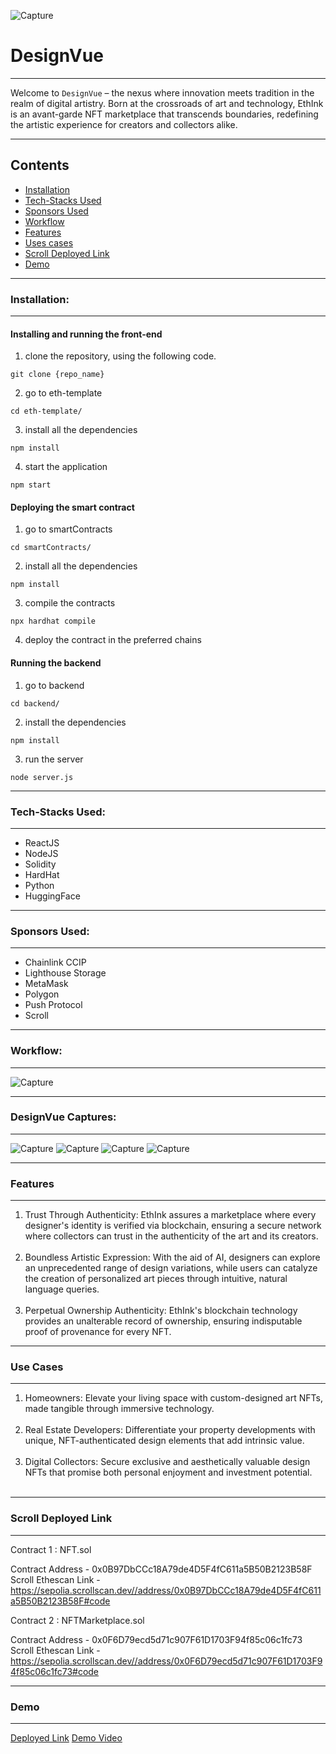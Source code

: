 ![Capture](https://github.com/Praneetha29/ETHIndia/blob/main/public/capture.jpeg)

# DesignVue
---

Welcome to `DesignVue` – the nexus where innovation meets tradition in the realm of digital artistry. Born at the crossroads of art and technology, EthInk is an avant-garde NFT marketplace that transcends boundaries, redefining the artistic experience for creators and collectors alike.

--------

Contents
---

* [Installation](#installation)
* [Tech-Stacks Used](#tech-stacks-used)
* [Sponsors Used](#sponsors-used)
* [Workflow](#workflow)
* [Features](#features)
* [Uses cases](#use-cases)
* [Scroll Deployed Link](#scroll-deployed-link)
* [Demo](#demo)

--------

### Installation:
---
#### Installing and running the front-end
1. clone the repository, using the following code. 
```
git clone {repo_name}
```
2.  go to eth-template 
```
cd eth-template/
```
3. install all the dependencies 
```
npm install
```
4. start the application 
```
npm start
```

#### Deploying the smart contract 
1. go to smartContracts 
```
cd smartContracts/
```
2. install all the dependencies 
```
npm install
```
3. compile the contracts 
```
npx hardhat compile
```
4. deploy the contract in the preferred chains

#### Running the backend
1. go to backend
```
cd backend/
```
2. install the dependencies 
```
npm install
```
3. run the server 
```
node server.js
```

--------

### Tech-Stacks Used:
---

- ReactJS
- NodeJS
- Solidity
- HardHat
- Python
- HuggingFace

--------

### Sponsors Used:
---

- Chainlink CCIP
- Lighthouse Storage
- MetaMask
- Polygon
- Push Protocol
- Scroll

--------

### Workflow:

---

![Capture](https://res.cloudinary.com/divr26z8e/image/upload/v1702170250/Screenshot_2023-12-10_at_6.31.22_AM_wpc0jd.png)

--------

### DesignVue Captures:

---

![Capture](https://res.cloudinary.com/divr26z8e/image/upload/v1702170419/Screenshot_2023-12-10_at_6.35.53_AM_pcvrc6.png)
![Capture](https://res.cloudinary.com/divr26z8e/image/upload/v1702170412/Screenshot_2023-12-10_at_6.36.13_AM_kmsnth.png)
![Capture](https://res.cloudinary.com/divr26z8e/image/upload/v1702170412/Screenshot_2023-12-10_at_6.36.34_AM_q6i36e.png)
![Capture](https://res.cloudinary.com/divr26z8e/image/upload/v1702170410/Screenshot_2023-12-10_at_6.36.24_AM_rww1ws.png)

--------

### Features
---
<ol>
  <li>
    Trust Through Authenticity: EthInk assures a marketplace where every designer's identity is verified via blockchain, ensuring a secure network where collectors can trust in the authenticity of the art and its creators.</li></br>
  <li>
   Boundless Artistic Expression: With the aid of AI, designers can explore an unprecedented range of design variations, while users can catalyze the creation of personalized art pieces through intuitive, natural language queries.
  </li></br>
  <li>
   Perpetual Ownership Authenticity: EthInk's blockchain technology provides an unalterable record of ownership, ensuring indisputable proof of provenance for every NFT.
  </li>
</ol>

--------

### Use Cases
---
<ol>
<li>Homeowners: Elevate your living space with custom-designed art NFTs, made tangible through immersive technology.


</li></br>
<li>Real Estate Developers: Differentiate your property developments with unique, NFT-authenticated design elements that add intrinsic value.

</li></br>
<li>
Digital Collectors: Secure exclusive and aesthetically valuable design NFTs that promise both personal enjoyment and investment potential.
</li></br>
</ol>

--------

### Scroll Deployed Link
---

Contract 1 : NFT.sol

Contract Address - 0x0B97DbCCc18A79de4D5F4fC611a5B50B2123B58F</br>
Scroll Ethescan Link - https://sepolia.scrollscan.dev//address/0x0B97DbCCc18A79de4D5F4fC611a5B50B2123B58F#code

Contract 2 : NFTMarketplace.sol

Contract Address - 0x0F6D79ecd5d71c907F61D1703F94f85c06c1fc73</br>
Scroll Ethescan Link - https://sepolia.scrollscan.dev//address/0x0F6D79ecd5d71c907F61D1703F94f85c06c1fc73#code

--------

### Demo
---
[Deployed Link](eth-india-dwaipayan25.vercel.app/)
[Demo Video](https://youtu.be/CGmxrl7Qrew)

